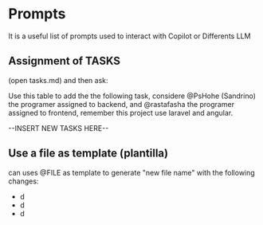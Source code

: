 # Prompts

It is a useful list of prompts used to interact with Copilot or Differents LLM

## Assignment of TASKS

(open tasks.md) and then ask:

Use this table to add the the following task, considere @PsHohe (Sandrino) the programer assigned to backend, and @rastafasha the programer assigned to frontend, remember this project use laravel and angular.

--INSERT NEW TASKS HERE--


## Use a file as template (plantilla)

can uses @FILE as template to generate "new file name" with the following changes:
* d
* d
* d

